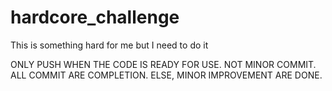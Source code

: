 # hardcore_challenge
This is something hard for me but I need to do it

ONLY PUSH WHEN THE CODE IS READY FOR USE.
NOT MINOR COMMIT. 
ALL COMMIT ARE COMPLETION. ELSE, MINOR IMPROVEMENT ARE DONE.
